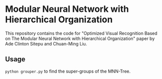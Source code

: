 # Modular Neural Network with Hierarchical Organization

This repository contains the code for "Optimized Visual Recognition Based on The Modular Neural Network with Hierarchical Organization" paper by Ade Clinton Sitepu and Chuan-Ming Liu.

## Usage
```python grouper.py``` to find the super-groups of the MNN-Tree.
